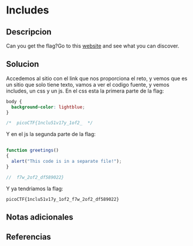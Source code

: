 # Includes

## Descripcion
Can you get the flag?Go to this [website](http://saturn.picoctf.net:50743/) and see what you can discover.
## Solucion
Accedemos al sitio con el link que nos proporciona el reto, y vemos que es un sitio que solo tiene texto, vamos a ver el codigo fuente, y vemos includes, un css y un js.
En el css esta la primera parte de la flag:
```css
body {
  background-color: lightblue;
}

/*  picoCTF{1nclu51v17y_1of2_  */
```
Y en el js la segunda parte de la flag:
```js
  
function greetings()
{
  alert("This code is in a separate file!");
}

//  f7w_2of2_df589022}
```
Y ya tendriamos la flag:
```flag
picoCTF{1nclu51v17y_1of2_f7w_2of2_df589022}
```

## Notas adicionales

## Referencias

